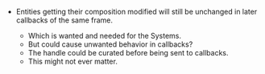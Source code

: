 - Entities getting their composition modified will still be unchanged in later callbacks of the same frame.

	- Which is wanted and needed for the Systems.
	- But could cause unwanted behavior in callbacks?
	- The handle could be curated before being sent to callbacks.
	- This might not ever matter.

